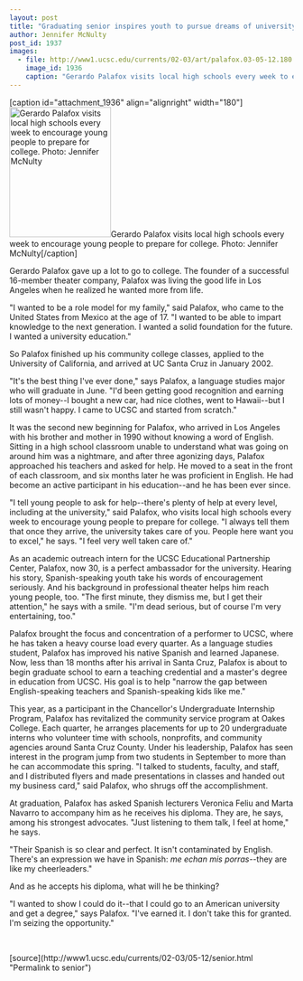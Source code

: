 ```yaml
---
layout: post
title: "Graduating senior inspires youth to pursue dreams of university education"
author: Jennifer McNulty
post_id: 1937
images:
  - file: http://www1.ucsc.edu/currents/02-03/art/palafox.03-05-12.180.jpg
    image_id: 1936
    caption: "Gerardo Palafox visits local high schools every week to encourage young people to prepare for college. Photo: Jennifer McNulty"
---
```


[caption id="attachment_1936" align="alignright" width="180"]<a href="http://localhost/mysite/wp-content/uploads/2003/05/palafox.03-05-12.180.jpg"><img class="size-full wp-image-1936" src="http://localhost/mysite/wp-content/uploads/2003/05/palafox.03-05-12.180.jpg" alt="Gerardo Palafox visits local high schools every week to encourage young people to prepare for college. Photo: Jennifer McNulty" width="180" height="230" /></a>Gerardo Palafox visits local high schools every week to encourage young people to prepare for college. Photo: Jennifer McNulty[/caption]
<p>
  Gerardo Palafox gave up a lot to go to college. The founder of a successful 16-member theater company, Palafox was living the good life in Los Angeles when he realized he wanted more from life.
</p>
<p>
  "I wanted to be a role model for my family," said Palafox, who came to the United States from Mexico at the age of 17. "I wanted to be able to impart knowledge to the next generation. I wanted a solid foundation for the future. I wanted a university education."<br>
</p>
<p>
  So Palafox finished up his community college classes, applied to the University of California, and arrived at UC Santa Cruz in January 2002.<br>
</p>
<p>
  "It's the best thing I've ever done," says Palafox, a language studies major who will graduate in June. "I'd been getting good recognition and earning lots of money--I bought a new car, had nice clothes, went to Hawaii--but I still wasn't happy. I came to UCSC and started from scratch."<br>
</p>
<p>
  It was the second new beginning for Palafox, who arrived in Los Angeles with his brother and mother in 1990 without knowing a word of English. Sitting in a high school classroom unable to understand what was going on around him was a nightmare, and after three agonizing days, Palafox approached his teachers and asked for help. He moved to a seat in the front of each classroom, and six months later he was proficient in English. He had become an active participant in his education--and he has been ever since.<br>
</p>
<p>
  "I tell young people to ask for help--there's plenty of help at every level, including at the university," said Palafox, who visits local high schools every week to encourage young people to prepare for college. "I always tell them that once they arrive, the university takes care of you. People here want you to excel," he says. "I feel very well taken care of."<br>
</p>
<p>
  As an academic outreach intern for the UCSC Educational Partnership Center, Palafox, now 30, is a perfect ambassador for the university. Hearing his story, Spanish-speaking youth take his words of encouragement seriously. And his background in professional theater helps him reach young people, too. "The first minute, they dismiss me, but I get their attention," he says with a smile. "I'm dead serious, but of course I'm very entertaining, too."<br>
</p>
<p>
  Palafox brought the focus and concentration of a performer to UCSC, where he has taken a heavy course load every quarter. As a language studies student, Palafox has improved his native Spanish and learned Japanese. Now, less than 18 months after his arrival in Santa Cruz, Palafox is about to begin graduate school to earn a teaching credential and a master's degree in education from UCSC. His goal is to help "narrow the gap between English-speaking teachers and Spanish-speaking kids like me."<br>
</p>
<p>
  This year, as a participant in the Chancellor's Undergraduate Internship Program, Palafox has revitalized the community service program at Oakes College. Each quarter, he arranges placements for up to 20 undergraduate interns who volunteer time with schools, nonprofits, and community agencies around Santa Cruz County. Under his leadership, Palafox has seen interest in the program jump from two students in September to more than he can accommodate this spring. "I talked to students, faculty, and staff, and I distributed flyers and made presentations in classes and handed out my business card," said Palafox, who shrugs off the accomplishment.<br>
</p>
<p>
  At graduation, Palafox has asked Spanish lecturers Veronica Feliu and Marta Navarro to accompany him as he receives his diploma. They are, he says, among his strongest advocates. "Just listening to them talk, I feel at home," he says.
</p>
<p>
  "Their Spanish is so clear and perfect. It isn't contaminated by English. There's an expression we have in Spanish: <i>me echan mis porras--</i>they are like my cheerleaders."
</p>
<p>
  And as he accepts his diploma, what will he be thinking?<br>
</p>
<p>
  "I wanted to show I could do it--that I could go to an American university and get a degree," says Palafox. "I've earned it. I don't take this for granted. I'm seizing the opportunity."
</p>
<p>
  <br>

</p>
<p>

</p>
[source](http://www1.ucsc.edu/currents/02-03/05-12/senior.html "Permalink to senior")
